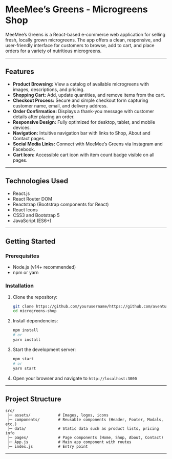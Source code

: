 
# MeeMee’s Greens - Microgreens Shop

MeeMee’s Greens is a React-based e-commerce web application for selling fresh, locally grown microgreens. The app offers a clean, responsive, and user-friendly interface for customers to browse, add to cart, and place orders for a variety of nutritious microgreens.

---

## Features

- **Product Browsing:** View a catalog of available microgreens with images, descriptions, and pricing.
- **Shopping Cart:** Add, update quantities, and remove items from the cart.
- **Checkout Process:** Secure and simple checkout form capturing customer name, email, and delivery address.
- **Order Confirmation:** Displays a thank-you message with customer details after placing an order.
- **Responsive Design:** Fully optimized for desktop, tablet, and mobile devices.
- **Navigation:** Intuitive navigation bar with links to Shop, About and Contact pages.
- **Social Media Links:** Connect with MeeMee’s Greens via Instagram and Facebook.
- **Cart Icon:** Accessible cart icon with item count badge visible on all pages.

---

## Technologies Used

- React.js
- React Router DOM
- Reactstrap (Bootstrap components for React)
- React Icons
- CSS3 and Bootstrap 5
- JavaScript (ES6+)

---

## Getting Started

### Prerequisites

- Node.js (v14+ recommended)
- npm or yarn

### Installation

1. Clone the repository:

   ```bash
   git clone https://github.com/yourusername/https://github.com/aventurina/microgreens-shop.git
   cd microgreens-shop
   ```

2. Install dependencies:

   ```bash
   npm install
   # or
   yarn install
   ```

3. Start the development server:

   ```bash
   npm start
   # or
   yarn start
   ```

4. Open your browser and navigate to `http://localhost:3000`

---

## Project Structure

```
src/
 ├─ assets/            # Images, logos, icons
 ├─ components/        # Reusable components (Header, Footer, Modals, etc.)
 ├─ data/              # Static data such as product lists, pricing info
 ├─ pages/             # Page components (Home, Shop, About, Contact)
 ├─ App.js             # Main app component with routes
 ├─ index.js           # Entry point
```

---



